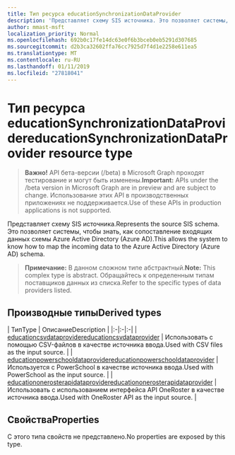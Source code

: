 ```yaml
---
title: Тип ресурса educationSynchronizationDataProvider
description: 'Представляет схему SIS источника. Это позволяет системы, чтобы знать, как сопоставление входящих данных схемы Azure Active Directory (Azure AD). '
author: mmast-msft
localization_priority: Normal
ms.openlocfilehash: 692b0c17fe14dc63e0f6b3bceb0eb5291d307685
ms.sourcegitcommit: d2b3ca32602ffa76cc7925d7f4d1e2258e611ea5
ms.translationtype: MT
ms.contentlocale: ru-RU
ms.lasthandoff: 01/11/2019
ms.locfileid: "27818041"
---
```

# <a name="educationsynchronizationdataprovider-resource-type"></a><span data-ttu-id="72868-104">Тип ресурса educationSynchronizationDataProvider</span><span class="sxs-lookup"><span data-stu-id="72868-104">educationSynchronizationDataProvider resource type</span></span>

> <span data-ttu-id="72868-105">**Важно!** API бета-версии (/beta) в Microsoft Graph проходят тестирование и могут быть изменены.</span><span class="sxs-lookup"><span data-stu-id="72868-105">**Important:** APIs under the /beta version in Microsoft Graph are in preview and are subject to change.</span></span> <span data-ttu-id="72868-106">Использование этих API в производственных приложениях не поддерживается.</span><span class="sxs-lookup"><span data-stu-id="72868-106">Use of these APIs in production applications is not supported.</span></span>

<span data-ttu-id="72868-107">Представляет схему SIS источника.</span><span class="sxs-lookup"><span data-stu-id="72868-107">Represents the source SIS schema.</span></span> <span data-ttu-id="72868-108">Это позволяет системы, чтобы знать, как сопоставление входящих данных схемы Azure Active Directory (Azure AD).</span><span class="sxs-lookup"><span data-stu-id="72868-108">This allows the system to know how to map the incoming data to the Azure Active Directory (Azure AD) schema.</span></span> 

> <span data-ttu-id="72868-109">**Примечание:** В данном сложном типе абстрактный.</span><span class="sxs-lookup"><span data-stu-id="72868-109">**Note:** This complex type is abstract.</span></span> <span data-ttu-id="72868-110">Обращайтесь к определенным типам поставщиков данных из списка.</span><span class="sxs-lookup"><span data-stu-id="72868-110">Refer to the specific types of data providers listed.</span></span>

## <a name="derived-types"></a><span data-ttu-id="72868-111">Производные типы</span><span class="sxs-lookup"><span data-stu-id="72868-111">Derived types</span></span>
| <span data-ttu-id="72868-112">Тип</span><span class="sxs-lookup"><span data-stu-id="72868-112">Type</span></span> | <span data-ttu-id="72868-113">Описание</span><span class="sxs-lookup"><span data-stu-id="72868-113">Description</span></span> | 
|:-|:-|:-|
| [<span data-ttu-id="72868-114">educationcsvdataprovider</span><span class="sxs-lookup"><span data-stu-id="72868-114">educationcsvdataprovider</span></span>](educationcsvdataprovider.md) | <span data-ttu-id="72868-115">Использовать с помощью CSV-файлов в качестве источника ввода.</span><span class="sxs-lookup"><span data-stu-id="72868-115">Used with CSV files as the input source.</span></span> |
| [<span data-ttu-id="72868-116">educationpowerschooldataprovider</span><span class="sxs-lookup"><span data-stu-id="72868-116">educationpowerschooldataprovider</span></span>](educationpowerschooldataprovider.md) | <span data-ttu-id="72868-117">Используется с PowerSchool в качестве источника ввода.</span><span class="sxs-lookup"><span data-stu-id="72868-117">Used with PowerSchool as the input source.</span></span> |
| [<span data-ttu-id="72868-118">educationonerosterapidataprovider</span><span class="sxs-lookup"><span data-stu-id="72868-118">educationonerosterapidataprovider</span></span>](educationonerosterapidataprovider.md) | <span data-ttu-id="72868-119">Использовать с использованием интерфейса API OneRoster в качестве источника ввода.</span><span class="sxs-lookup"><span data-stu-id="72868-119">Used with OneRoster API as the input source.</span></span> |

## <a name="properties"></a><span data-ttu-id="72868-120">Свойства</span><span class="sxs-lookup"><span data-stu-id="72868-120">Properties</span></span>

<span data-ttu-id="72868-121">С этого типа свойств не представлено.</span><span class="sxs-lookup"><span data-stu-id="72868-121">No properties are exposed by this type.</span></span>
